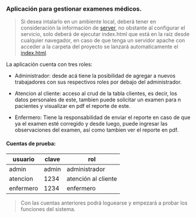 ### Aplicación para gestionar examenes médicos.

> Si desea intalarlo en un ambiente local, deberá tener en consideración la información de [server](./server), no obstante al configurar el servicio, solo deberá de ejecutar index.html que está en la raíz desde cualquier navegador, en caso de que tenga un servidor apache con acceder a la carpeta del proyecto se lanzará automaticamente el [index.html](./index.html).

La aplicación cuenta con tres roles:

- Administrador: desde acá tiene la posibilidad de agregar a nuevos trabajadores con sus respectivos roles por debajo del administrador.

- Atencion al cliente: acceso al crud de la tabla clientes, es decir, los datos personales de este, tambien puede solicitar un examen para n pacientes y visualizar en pdf el reporte de este.

- Enfermero: Tiene la responsabilidad de enviar el reporte en caso de que ya el examen esté corregido y desde luego, puede ingresar las observaciones del examen, así como tambien ver el reporte en pdf.


#### Cuentas de prueba:

|usuario | clave | rol  |
| ---    | ---   | ---  |
|admin   | admin | administrador|
|atencion|1234 | atención al cliente|
|enfermero|1234|enfermero| 

> Con las cuentas anteriores podrá loguearse y empezará a probar los funciones del sistema.
